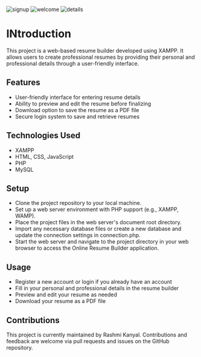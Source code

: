 ![signup](https://github.com/7rashmi/Online-Resume-Builder/assets/116192898/72949645-0f79-4aec-9138-c608d3996181)
![welcome](https://github.com/7rashmi/Online-Resume-Builder/assets/116192898/e09b75bc-f3bc-4d21-8789-0a1a36c46916)
![details](https://github.com/7rashmi/Online-Resume-Builder/assets/116192898/bbf4d199-df77-47d9-b1d0-29732cd6ed3e)
# INtroduction
This project is a web-based resume builder developed using XAMPP. It allows users to create professional resumes by providing their personal and professional details through a user-friendly interface.
## Features
- User-friendly interface for entering resume details
- Ability to preview and edit the resume before finalizing
- Download option to save the resume as a PDF file
- Secure login system to save and retrieve resumes
## Technologies Used
- XAMPP
- HTML, CSS, JavaScript
- PHP
- MySQL
## Setup
- Clone the project repository to your local machine.
- Set up a web server environment with PHP support (e.g., XAMPP, WAMP).
- Place the project files in the web server's document root directory.
- Import any necessary database files or create a new database and update the connection settings in connection.php.
- Start the web server and navigate to the project directory in your web browser to access the Online Resume Builder application.
## Usage
- Register a new account or login if you already have an account
- Fill in your personal and professional details in the resume builder
- Preview and edit your resume as needed
- Download your resume as a PDF file
## Contributions
This project is currently maintained by Rashmi Kanyal. Contributions and feedback are welcome via pull requests and issues on the GitHub repository.

